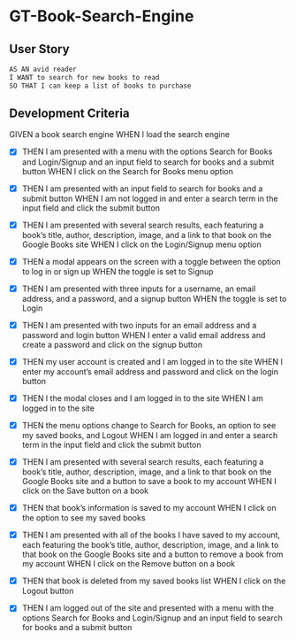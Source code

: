 # GT-Book-Search-Engine


## User Story

```md
AS AN avid reader
I WANT to search for new books to read
SO THAT I can keep a list of books to purchase
```

## Development Criteria


GIVEN a book search engine
WHEN I load the search engine
- [x] THEN I am presented with a menu with the options Search for Books and Login/Signup and an input field to search for books and a submit button
WHEN I click on the Search for Books menu option
- [x] THEN I am presented with an input field to search for books and a submit button
WHEN I am not logged in and enter a search term in the input field and click the submit button
- [x] THEN I am presented with several search results, each featuring a book’s title, author, description, image, and a link to that book on the Google Books site
WHEN I click on the Login/Signup menu option
- [x] THEN a modal appears on the screen with a toggle between the option to log in or sign up
WHEN the toggle is set to Signup
- [x] THEN I am presented with three inputs for a username, an email address, and a password, and a signup button
WHEN the toggle is set to Login
- [x] THEN I am presented with two inputs for an email address and a password and login button
WHEN I enter a valid email address and create a password and click on the signup button
- [x] THEN my user account is created and I am logged in to the site
WHEN I enter my account’s email address and password and click on the login button
- [x] THEN I the modal closes and I am logged in to the site
WHEN I am logged in to the site
- [x] THEN the menu options change to Search for Books, an option to see my saved books, and Logout
WHEN I am logged in and enter a search term in the input field and click the submit button
- [x] THEN I am presented with several search results, each featuring a book’s title, author, description, image, and a link to that book on the Google Books site and a button to save a book to my account
WHEN I click on the Save button on a book
- [x] THEN that book’s information is saved to my account
WHEN I click on the option to see my saved books
- [x] THEN I am presented with all of the books I have saved to my account, each featuring the book’s title, author, description, image, and a link to that book on the Google Books site and a button to remove a book from my account
WHEN I click on the Remove button on a book
- [x] THEN that book is deleted from my saved books list
WHEN I click on the Logout button
- [x] THEN I am logged out of the site and presented with a menu with the options Search for Books and Login/Signup and an input field to search for books and a submit button  


